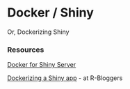 # Docker / Shiny

Or, Dockerizing Shiny

### Resources

[Docker for Shiny Server](https://hub.docker.com/r/rocker/shiny/)

[Dockerizing a Shiny app](https://www.r-bloggers.com/dockerizing-a-shiny-app/) - at R-Bloggers



